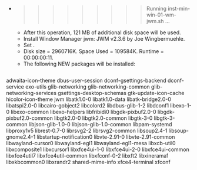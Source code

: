 * >>>>>>>>> Running inst-min-win-01-wm-jwm.sh ...
  * After this operation, 121 MB of additional disk space will be used.
  * Install Window Manager jwm: JWM v2.3.6 by Joe Wingbermuehle.
  * Set .
  * Disk size = 2960716K. Space Used = 109584K. Runtime = 00:00:00:11.
  * The following NEW packages will be installed:
  ```bash
adwaita-icon-theme dbus-user-session dconf-gsettings-backend dconf-service exo-utils
glib-networking glib-networking-common glib-networking-services gsettings-desktop-schemas gtk-update-icon-cache
hicolor-icon-theme jwm libatk1.0-0 libatk1.0-data libatk-bridge2.0-0
libatspi2.0-0 libcairo-gobject2 libcolord2 libdbus-glib-1-2 libdconf1
libexo-1-0 libexo-common libexo-helpers libfribidi0 libgdk-pixbuf2.0-0
libgdk-pixbuf2.0-common libgtk2.0-0 libgtk2.0-common libgtk-3-0 libgtk-3-common
libjson-glib-1.0-0 libjson-glib-1.0-common libpam-systemd libproxy1v5 librest-0.7-0
librsvg2-2 librsvg2-common libsoup2.4-1 libsoup-gnome2.4-1 libstartup-notification0
libvte-2.91-0 libvte-2.91-common libwayland-cursor0 libwayland-egl1 libwayland-egl1-mesa
libxcb-util0 libxcomposite1 libxcursor1 libxfce4ui-1-0 libxfce4ui-2-0
libxfce4ui-common libxfce4util7 libxfce4util-common libxfconf-0-2 libxft2
libxinerama1 libxkbcommon0 libxrandr2 shared-mime-info xfce4-terminal
xfconf
  ```

